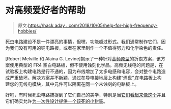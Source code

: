 # 对高频爱好者的帮助

> 原文:[https://hack aday . com/2018/10/05/help-for-high-frequency-hobbies/](https://hackaday.com/2018/10/05/help-for-high-frequency-hobbyists/)

死虫电路建设不是一件漂亮的事情，但嘿，功能超过形式。我们通常制作它们，因为我们没有可用的铜电路板，或者在家里制作一个不值得努力和化学染色的责任。

[Robert Melville 和 Alaina G. Levine]揭示了一种针对[高频原型](https://spectrum.ieee.org/geek-life/hands-on/with-the-dead-bug-method-hobbyists-can-break-through-the-highfrequency-barrier)的折衷方案，该方案使用典型的 FR4 空白电路板，但不使用蚀刻化学品。高频无线电的问题是，在试验板上构建电路是行不通的，因为布线增加了太多电感和电容，会对整个电路造成严重破坏。解决方案并不新颖，通过在导电接地层上构建“焊盘”,在电路板上构建您的无线电模块，其中元件可以隔离在同一个未蚀刻的电路板上。

好吧，有时候死虫电路捕捉到了它们自己的美学，特别是当[它们看起来像这个](https://hackaday.com/2017/08/02/dead-bug-soldered-led-ring-of-awesome/)并且它们确实允许[为一次性设计提供一个该死的小封装](https://hackaday.com/2016/12/24/dead-bug-logic-probe-in-a-magic-marker/)。